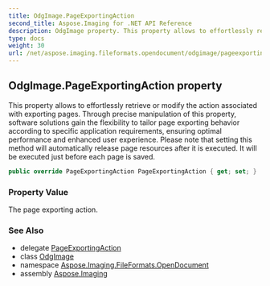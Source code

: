 ```yaml
---
title: OdgImage.PageExportingAction
second_title: Aspose.Imaging for .NET API Reference
description: OdgImage property. This property allows to effortlessly retrieve or modify the action associated with exporting pages. Through precise manipulation of this property software solutions gain the flexibility to tailor page exporting behavior according to specific application requirements ensuring optimal performance and enhanced user experience. Please note that setting this method will automatically release page resources after it is executed. It will be executed just before each page is saved
type: docs
weight: 30
url: /net/aspose.imaging.fileformats.opendocument/odgimage/pageexportingaction/
---
```

## OdgImage.PageExportingAction property

This property allows to effortlessly retrieve or modify the action associated with exporting pages. Through precise manipulation of this property, software solutions gain the flexibility to tailor page exporting behavior according to specific application requirements, ensuring optimal performance and enhanced user experience. Please note that setting this method will automatically release page resources after it is executed. It will be executed just before each page is saved.

```csharp
public override PageExportingAction PageExportingAction { get; set; }
```

### Property Value

The page exporting action.

### See Also

* delegate [PageExportingAction](../../../aspose.imaging/pageexportingaction/)
* class [OdgImage](../)
* namespace [Aspose.Imaging.FileFormats.OpenDocument](../../odgimage/)
* assembly [Aspose.Imaging](../../../)


